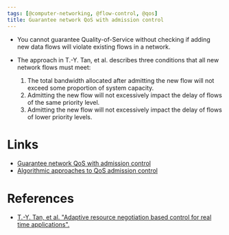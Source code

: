 ```yaml
---
tags: [@computer-networking, @flow-control, @qos]
title: Guarantee network QoS with admission control
---
```


- You cannot guarantee Quality-of-Service without checking if adding new data flows will violate existing flows in a network.
- The approach in T.-Y. Tan, et al. describes three conditions that all new network flows must meet:

    1. The total bandwidth allocated after admitting the new flow will not exceed some proportion of system capacity.
    2. Admitting the new flow will not excessively impact the delay of flows of the same priority level.
    3. Admitting the new flow will not excessively impact the delay of flows of lower priority levels.

# Links
- [Guarantee network QoS with admission control](20200408105930.md)
- [Algorithmic approaches to QoS admission control](20200408110000.md)

# References
- [T.-Y. Tan, et al. "Adaptive resource negotiation based control for real time applications".](refs/tan-t-y_adaptive-resource-negotiation.pdf)
